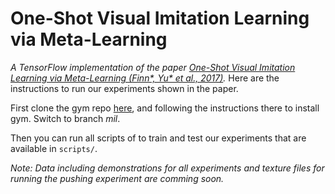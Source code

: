 # One-Shot Visual Imitation Learning via Meta-Learning

*A TensorFlow implementation of the paper [One-Shot Visual Imitation Learning via Meta-Learning (Finn*, Yu* et al., 2017)](https://arxiv.org/pdf/1709.04905.pdf).* Here are the instructions to run our experiments shown in the paper.

First clone the gym repo [here](https://github.com/tianheyu927/gym), and following the instructions there to install gym. Switch to branch *mil*.

Then you can run all scripts of to train and test our experiments that are available in `scripts/`.

*Note: Data including demonstrations for all experiments and texture files for running the pushing experiment are comming soon.*
